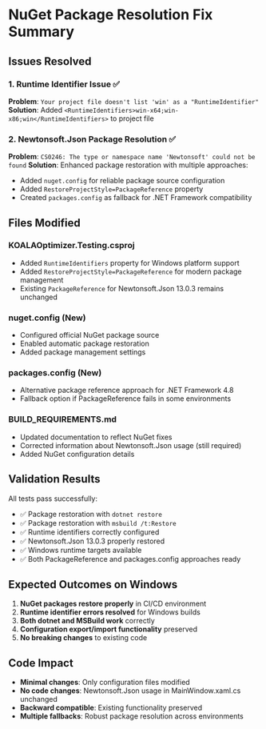 # NuGet Package Resolution Fix Summary

## Issues Resolved

### 1. Runtime Identifier Issue ✅
**Problem**: `Your project file doesn't list 'win' as a "RuntimeIdentifier"`
**Solution**: Added `<RuntimeIdentifiers>win-x64;win-x86;win</RuntimeIdentifiers>` to project file

### 2. Newtonsoft.Json Package Resolution ✅  
**Problem**: `CS0246: The type or namespace name 'Newtonsoft' could not be found`
**Solution**: Enhanced package restoration with multiple approaches:
- Added `nuget.config` for reliable package source configuration
- Added `RestoreProjectStyle=PackageReference` property
- Created `packages.config` as fallback for .NET Framework compatibility

## Files Modified

### KOALAOptimizer.Testing.csproj
- Added `RuntimeIdentifiers` property for Windows platform support
- Added `RestoreProjectStyle=PackageReference` for modern package management
- Existing `PackageReference` for Newtonsoft.Json 13.0.3 remains unchanged

### nuget.config (New)
- Configured official NuGet package source
- Enabled automatic package restoration
- Added package management settings

### packages.config (New)
- Alternative package reference approach for .NET Framework 4.8
- Fallback option if PackageReference fails in some environments

### BUILD_REQUIREMENTS.md
- Updated documentation to reflect NuGet fixes
- Corrected information about Newtonsoft.Json usage (still required)
- Added NuGet configuration details

## Validation Results
All tests pass successfully:
- ✅ Package restoration with `dotnet restore`
- ✅ Package restoration with `msbuild /t:Restore`
- ✅ Runtime identifiers correctly configured
- ✅ Newtonsoft.Json 13.0.3 properly restored
- ✅ Windows runtime targets available
- ✅ Both PackageReference and packages.config approaches ready

## Expected Outcomes on Windows
1. **NuGet packages restore properly** in CI/CD environment
2. **Runtime identifier errors resolved** for Windows builds
3. **Both dotnet and MSBuild work** correctly
4. **Configuration export/import functionality** preserved
5. **No breaking changes** to existing code

## Code Impact
- **Minimal changes**: Only configuration files modified
- **No code changes**: Newtonsoft.Json usage in MainWindow.xaml.cs unchanged
- **Backward compatible**: Existing functionality preserved
- **Multiple fallbacks**: Robust package resolution across environments